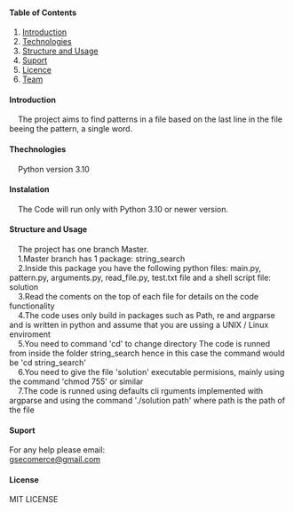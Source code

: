 #### Table of Contents
 1. [Introduction](#introduction)
 2. [Technologies](#technologies)
 3. [Structure and Usage](#structure-and-usage)
 4. [Suport](#suport)
 5. [Licence](#licence)
 6. [Team](#Team)


  


  #### Introduction

&nbsp;&nbsp;&nbsp;&nbsp;The project aims to find patterns in a file based on the last line in the file beeing the pattern, a single word.<br />


 #### Thechnologies

&nbsp;&nbsp;&nbsp;&nbsp;Python  version 3.10

#### Instalation
 
 &nbsp;&nbsp;&nbsp;&nbsp;The Code will run only with Python 3.10 or newer version.<br />


#### Structure and Usage
 
&nbsp;&nbsp;&nbsp;&nbsp;The project has one branch Master.<br />
&nbsp;&nbsp;&nbsp;&nbsp;1.Master branch has 1 package: string_search<br /> 
&nbsp;&nbsp;&nbsp;&nbsp;2.Inside this package you have the following python files: main.py, pattern.py, arguments.py, read_file.py, test.txt file and a  shell script file: solution <br /> 
&nbsp;&nbsp;&nbsp;&nbsp;3.Read the coments on the top of each file for details on the code functionality <br /> 
&nbsp;&nbsp;&nbsp;&nbsp;4.The code uses only build in packages such as Path, re and argparse and is written in python and assume that you are ussing a UNIX / Linux enviroment <br /> 
&nbsp;&nbsp;&nbsp;&nbsp;5.You need to command 'cd' to change directory The code is runned from inside the folder string_search hence in this case the command would be 'cd string_search' <br /> 
&nbsp;&nbsp;&nbsp;&nbsp;6.You need to give the file 'solution' executable permisions, mainly using the command 'chmod 755' or similar<br /> 
&nbsp;&nbsp;&nbsp;&nbsp;7.The code is runned using defaults cli rguments implemented with argparse and using the command './solution path'  where path is the path of the file<br /> 


           
 
 
#### Suport 

   For any help please email:<br />
      gsecomerce@gmail.com

#### License
 
   MIT LICENSE




                            
